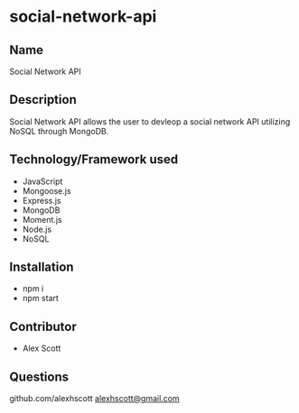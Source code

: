 # social-network-api

## Name

Social Network API

## Description

Social Network API allows the user to devleop a social network API utilizing NoSQL through MongoDB.

## Technology/Framework used

- JavaScript
- Mongoose.js
- Express.js
- MongoDB
- Moment.js
- Node.js
- NoSQL

## Installation

- npm i
- npm start

## Contributor

* Alex Scott

## Questions

github.com/alexhscott
alexhscott@gmail.com